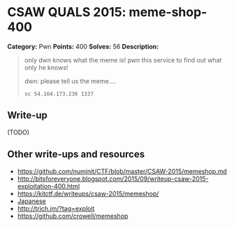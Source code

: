# CSAW QUALS 2015: meme-shop-400

**Category:** Pwn
**Points:** 400
**Solves:** 56
**Description:**

> only dwn knows what the meme is!
> pwn this service to find out what only he knows!
>
> dwn: please tell us the meme....
>
> `nc 54.164.173.236 1337`
>
>


## Write-up

(TODO)

## Other write-ups and resources

* <https://github.com/numinit/CTF/blob/master/CSAW-2015/memeshop.md>
* <http://bitsforeveryone.blogspot.com/2015/09/writeup-csaw-2015-exploitation-400.html>
* <https://kitctf.de/writeups/csaw-2015/memeshop/>
* [Japanese](https://193s.github.io/blog/2015/09/23/csaw-ctf-2015-writeup/)
* <http://trich.im/?tag=exploit>
* <https://github.com/crowell/memeshop>
